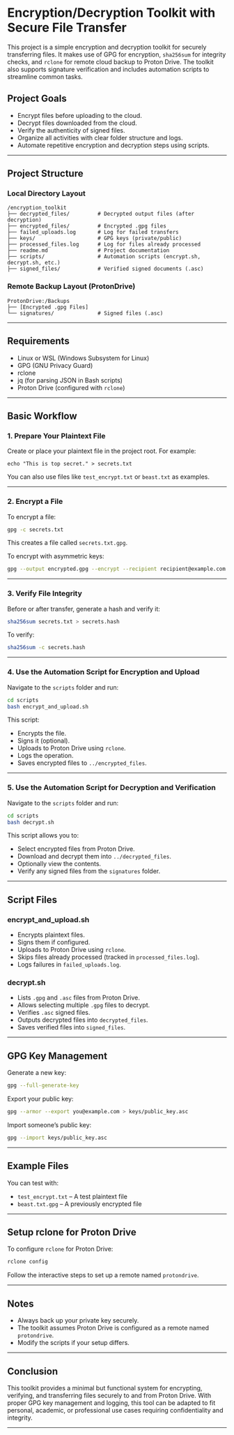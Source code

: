 # Encryption/Decryption Toolkit with Secure File Transfer

This project is a simple encryption and decryption toolkit for securely transferring files. It makes use of GPG for encryption, `sha256sum` for integrity checks, and `rclone` for remote cloud backup to Proton Drive. The toolkit also supports signature verification and includes automation scripts to streamline common tasks.

## Project Goals

* Encrypt files before uploading to the cloud.
* Decrypt files downloaded from the cloud.
* Verify the authenticity of signed files.
* Organize all activities with clear folder structure and logs.
* Automate repetitive encryption and decryption steps using scripts.

---

## Project Structure

### Local Directory Layout

```
/encryption_toolkit
├── decrypted_files/         # Decrypted output files (after decryption)
├── encrypted_files/         # Encrypted .gpg files
├── failed_uploads.log       # Log for failed transfers
├── keys/                    # GPG keys (private/public)
├── processed_files.log      # Log for files already processed
├── readme.md                # Project documentation
├── scripts/                 # Automation scripts (encrypt.sh, decrypt.sh, etc.)
├── signed_files/            # Verified signed documents (.asc)
```

### Remote Backup Layout (ProtonDrive)

```
ProtonDrive:/Backups
├── [Encrypted .gpg Files]
└── signatures/              # Signed files (.asc)
```

---

## Requirements

* Linux or WSL (Windows Subsystem for Linux)
* GPG (GNU Privacy Guard)
* rclone
* jq (for parsing JSON in Bash scripts)
* Proton Drive (configured with `rclone`)

---

## Basic Workflow

### 1. Prepare Your Plaintext File

Create or place your plaintext file in the project root. For example:

```
echo "This is top secret." > secrets.txt
```

You can also use files like `test_encrypt.txt` or `beast.txt` as examples.

---

### 2. Encrypt a File

To encrypt a file:

```bash
gpg -c secrets.txt
```

This creates a file called `secrets.txt.gpg`.

To encrypt with asymmetric keys:

```bash
gpg --output encrypted.gpg --encrypt --recipient recipient@example.com secrets.txt
```

---

### 3. Verify File Integrity

Before or after transfer, generate a hash and verify it:

```bash
sha256sum secrets.txt > secrets.hash
```

To verify:

```bash
sha256sum -c secrets.hash
```

---

### 4. Use the Automation Script for Encryption and Upload

Navigate to the `scripts` folder and run:

```bash
cd scripts
bash encrypt_and_upload.sh
```

This script:

* Encrypts the file.
* Signs it (optional).
* Uploads to Proton Drive using `rclone`.
* Logs the operation.
* Saves encrypted files to `../encrypted_files`.

---

### 5. Use the Automation Script for Decryption and Verification

Navigate to the `scripts` folder and run:

```bash
cd scripts
bash decrypt.sh
```

This script allows you to:

* Select encrypted files from Proton Drive.
* Download and decrypt them into `../decrypted_files`.
* Optionally view the contents.
* Verify any signed files from the `signatures` folder.

---

## Script Files

### encrypt\_and\_upload.sh

* Encrypts plaintext files.
* Signs them if configured.
* Uploads to Proton Drive using `rclone`.
* Skips files already processed (tracked in `processed_files.log`).
* Logs failures in `failed_uploads.log`.

### decrypt.sh

* Lists `.gpg` and `.asc` files from Proton Drive.
* Allows selecting multiple `.gpg` files to decrypt.
* Verifies `.asc` signed files.
* Outputs decrypted files into `decrypted_files`.
* Saves verified files into `signed_files`.

---

## GPG Key Management

Generate a new key:

```bash
gpg --full-generate-key
```

Export your public key:

```bash
gpg --armor --export you@example.com > keys/public_key.asc
```

Import someone’s public key:

```bash
gpg --import keys/public_key.asc
```

---

## Example Files

You can test with:

* `test_encrypt.txt` – A test plaintext file
* `beast.txt.gpg` – A previously encrypted file

---

## Setup rclone for Proton Drive

To configure `rclone` for Proton Drive:

```bash
rclone config
```

Follow the interactive steps to set up a remote named `protondrive`.

---

## Notes

* Always back up your private key securely.
* The toolkit assumes Proton Drive is configured as a remote named `protondrive`.
* Modify the scripts if your setup differs.

---

## Conclusion

This toolkit provides a minimal but functional system for encrypting, verifying, and transferring files securely to and from Proton Drive. With proper GPG key management and logging, this tool can be adapted to fit personal, academic, or professional use cases requiring confidentiality and integrity.

---


